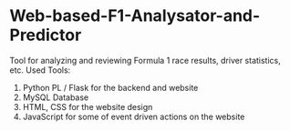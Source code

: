 # Web-based-F1-Analysator-and-Predictor
Tool for analyzing and reviewing Formula 1 race results, driver statistics, etc.
Used Tools:
  1. Python PL / Flask for the backend and website
  2. MySQL Database
  3. HTML, CSS for the website design
  4. JavaScript for some of event driven actions on the website
